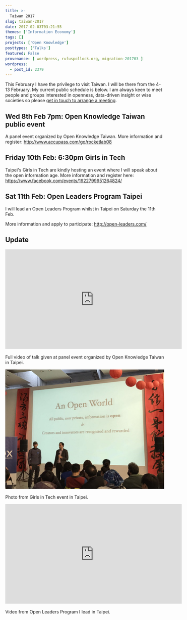 ```yaml
---
title: >-
  Taiwan 2017
slug: taiwan-2017
date: 2017-02-03T03:21:55
themes: ['Information Economy']
tags: []
projects: ['Open Knowledge']
posttypes: ['Talks']
featured: False
provenance: [ wordpress, rufuspollock.org, migration-201703 ]
wordpress:
  - post_id: 2379
---
```


This February I have the privilege to visit Taiwan. I will be there from the 4-13 February. My current public schedule is below. I am always keen to meet people and groups interested in openness, data-driven insight or wise societies so please [get in touch to arrange a meeting][contact].

[contact]: /contact/                                                                     

## Wed 8th Feb 7pm: Open Knowledge Taiwan public event                                   

A panel event organized by Open Knowledge Taiwan. More information and register: http://www.accupass.com/go/rocketlab08

## Friday 10th Feb: 6:30pm Girls in Tech

Taipei's Girls in Tech are kindly hosting an event where I will speak about the open information age. More information and register here: https://www.facebook.com/events/1922799951264824/

## Sat 11th Feb: Open Leaders Program Taipei

I will lead an Open Leaders Program whilst in Taipei on Saturday the 11th Feb.

More information and apply to participate: http://open-leaders.com/

## Update

<iframe width="560" height="315" src="https://www.youtube.com/embed/EWAyIPJyvrM" frameborder="0" allowfullscreen></iframe>

Full video of talk given at panel event organized by Open Knowledge Taiwan in Taipei.

<img src="/images/Girls_in_Tech.jpg">

Photo from Girls in Tech event in Taipei.

<iframe width="560" height="315" src="https://www.youtube.com/embed/mX6aQ_eNQpQ" frameborder="0" allowfullscreen></iframe>

Video from Open Leaders Program I lead in Taipei. 

